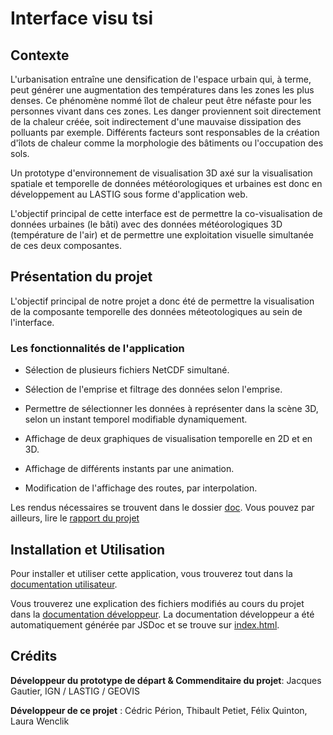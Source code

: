 # Interface visu tsi

## Contexte
L'urbanisation entraîne une densification de l'espace urbain qui, à terme, peut générer une augmentation des températures dans les zones les plus denses. Ce phénomène nommé îlot de chaleur peut être néfaste pour les personnes vivant dans ces zones. Les danger proviennent soit directement de la chaleur créée, soit indirectement d'une mauvaise dissipation des polluants par exemple. Différents facteurs sont responsables de la création d'îlots de chaleur comme la morphologie des bâtiments ou l'occupation des sols.


Un prototype d'environnement de visualisation 3D  axé sur la visualisation spatiale et temporelle de données météorologiques et urbaines est donc en développement au LASTIG sous forme d'application web.

L'objectif principal de cette interface est de permettre la co-visualisation de données urbaines (le bâti) avec des données météorologiques 3D (température de l'air) et de permettre une exploitation visuelle simultanée de ces deux composantes.


## Présentation du projet

L'objectif principal de notre projet a donc été de permettre la visualisation de la composante temporelle des données méteotologiques au sein de l'interface.

### Les fonctionnalités de l'application

- Sélection de plusieurs fichiers NetCDF simultané.

- Sélection de l'emprise et filtrage des données selon l'emprise.

- Permettre de sélectionner les données à représenter dans la scène 3D, selon un instant temporel modifiable dynamiquement.

- Affichage de deux graphiques de visualisation temporelle en 2D et en 3D.

- Affichage de différents instants par une animation.

- Modification de l'affichage des routes, par interpolation.




Les rendus nécessaires se trouvent dans le dossier [doc](doc/).
Vous pouvez par ailleurs, lire le  [rapport du projet](doc/Rapport_projet_long_Lastig.pdf)

## Installation et Utilisation

Pour installer et utiliser cette application, vous trouverez tout dans la  [documentation utilisateur](doc/Doc_utilisateur.md).

Vous trouverez une explication des fichiers modifiés au cours du projet dans la [documentation développeur](doc/DocDev.md). La documentation développeur a été automatiquement générée par JSDoc et se trouve sur 
[index.html](doc/DocDev/index.html).

## Crédits

**Développeur du prototype de départ & Commenditaire du projet**: Jacques Gautier, IGN / LASTIG / GEOVIS

**Développeur de ce projet** :
Cédric Périon,
Thibault Petiet,
Félix Quinton,
Laura Wenclik
